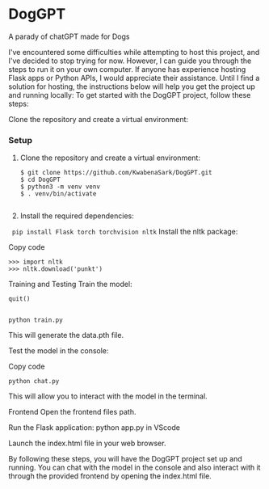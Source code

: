 # DogGPT
 A parady of chatGPT made for Dogs
 
I've encountered some difficulties while attempting to host this project, and I've decided to stop trying for now. However, I can guide you through the steps to run it on your own computer. If anyone has experience hosting Flask apps or Python APIs, I would appreciate their assistance. Until I find a solution for hosting, the instructions below will help you get the project up and running locally:
To get started with the DogGPT project, follow these steps:

Clone the repository and create a virtual environment:



### Setup

1. Clone the repository and create a virtual environment:

   ```
   $ git clone https://github.com/KwabenaSark/DogGPT.git
   $ cd DogGPT
   $ python3 -m venv venv
   $ . venv/bin/activate


2. Install the required dependencies:

   
  ```  pip install Flask torch torchvision nltk ```
Install the nltk package:


Copy code

 ``` $ (venv) python
>>> import nltk
>>> nltk.download('punkt') 
```


Training and Testing
Train the model:
```
quit()


python train.py
```
This will generate the data.pth file.

Test the model in the console:


Copy code
```
python chat.py 
```
This will allow you to interact with the model in the terminal.

Frontend
Open the frontend files path.

Run the Flask application:
python app.py in VScode

Launch the index.html file in your web browser.

By following these steps, you will have the DogGPT project set up and running. You can chat with the model in the console and also interact with it through the provided frontend by opening the index.html file.


